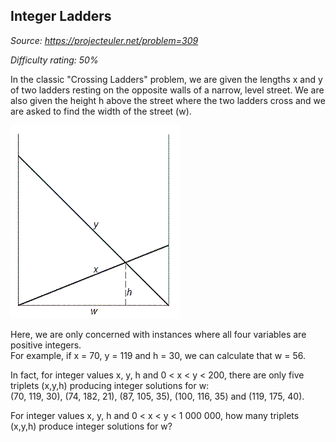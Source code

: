 Integer Ladders
---------------

*Source: https://projecteuler.net/problem=309*


*Difficulty rating: 50%*

In the classic "Crossing Ladders" problem, we are given the lengths x
and y of two ladders resting on the opposite walls of a narrow, level
street. We are also given the height h above the street where the two
ladders cross and we are asked to find the width of the street (w).

![p309\_ladders.gif](img/p309_ladders.gif)

Here, we are only concerned with instances where all four variables are
positive integers.\
 For example, if x = 70, y = 119 and h = 30, we can calculate that w =
56.

In fact, for integer values x, y, h and 0 \< x \< y \< 200, there are
only five triplets (x,y,h) producing integer solutions for w:\
 (70, 119, 30), (74, 182, 21), (87, 105, 35), (100, 116, 35) and (119,
175, 40).

For integer values x, y, h and 0 \< x \< y \< 1 000 000, how many
triplets (x,y,h) produce integer solutions for w?
